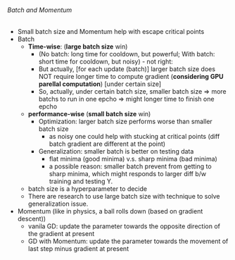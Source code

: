 ###### Batch and Momentum
- Small batch size and Momentum help with escape critical points
- Batch
  - **Time-wise**: (**large batch size** win)
    - (No batch: long time for cooldown, but powerful; With batch: short time for cooldown, but noisy) - not right:
    - But actually, [for each update (batch)] larger batch size does NOT require longer time to compute gradient (**considering GPU parellal computation**) [under certain size]
    - So, actually, under certain batch size, smaller batch size => more batchs to run in one epcho => might longer time to finish one epcho
  - **performance-wise** (**small batch size** win)
    - Optimization: larger batch size performs worse than smaller batch size
      - as noisy one could help with stucking at critical points (diff batch gradient are different at the point)
    - Generalization: smaller batch is better on testing data
      - flat minima (good minima) v.s. sharp minima (bad minima)
      - a possible reason: smaller batch prevent from getting to sharp minima, which might responds to larger diff b/w training and testing Y.
  - batch size is a hyperparameter to decide
  - There are research to use large batch size with technique to solve generalization issue.
- Momentum (like in physics, a ball rolls down (based on gradient descent))
  - vanila GD: update the parameter towards the opposite direction of the gradient at present
  - GD with Momentum: update the parameter towards the movement of last step minus gradient at present
